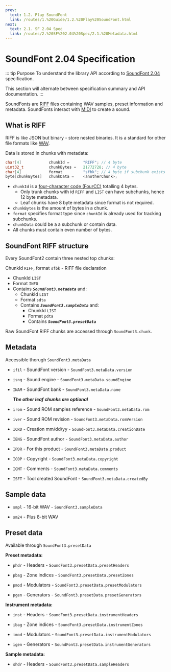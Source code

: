 ```yaml
---
prev:
  text: 1.2. Play SoundFont
  link: /routes/1.%20Guide/1.2.%20Play%20SoundFont.html
next:
  text: 2.1. SF 2.04 Spec
  link: /routes/2.%20SF%202.04%20Spec/2.1.%20Metadata.html
---
```


# SoundFont 2.04 Specification

::: tip Purpose
To understand the library API according to [SoundFont 2.04](http://www.synthfont.com/sfspec24.pdf) specification.

This section will alternate between specification summary and API documentation.
:::

SoundFonts are [RIFF](https://johnloomis.org/cpe102/asgn/asgn1/riff.html) files containing WAV samples, preset information and metadata. SoundFonts interact with [MIDI](https://en.wikipedia.org/wiki/General_MIDI) to create a sound.

## What is RIFF

RIFF is like JSON but binary - store nested binaries. It is a standard for other file formats like [WAV](https://en.wikipedia.org/wiki/WAV).

Data is stored in chunks with metadata:

```C
char[4]            chunkId =      "RIFF"; // 4 byte
uint32_t           chunkBytes =   21772728; // 4 byte
char[4]            format         "sfbk"; // 4 byte if subchunk exists
byte[chunkBytes]   chunkData =    <anotherChunk>;
```

- `chunkId` is a [four-character code (FourCC)](https://en.wikipedia.org/wiki/FourCC) totalling 4 bytes.
  - Only trunk chunks with id `RIFF` and `LIST` can have subchunks, hence 12 byte metadata.
  - Leaf chunks have 8 byte metadata since format is not required.
- `chunkBytes` is the amount of bytes in a chunk.
- `format` specifies format type since `chunkId` is already used for tracking subchunks.
- `chunkData` could be a a subchunk or contain data.
- All chunks must contain even number of bytes.

## SoundFont RIFF structure

Every SoundFont2 contain three nested top chunks:

ChunkId `RIFF`, format `sfbk` - RIFF file declaration

- ChunkId `LIST`
- Format `INFO`
- Contains **_`SoundFont3.metadata`_** and:
  - ChunkId `LIST`
  - Format `sdta`
  - Contains **_`SoundFont3.sampleData`_** and:
    - ChunkId `LIST`
    - Format `pdta`
    - Contains **_`SoundFont3.presetData`_**

Raw SoundFont RIFF chunks are accessed through `SoundFont3.chunk`.

## Metadata

Accessible thorugh `SoundFont3.metaData`

- `ifil` - SoundFont version - `SoundFont3.metaData.version`

- `isng` - Sound engine - `SoundFont3.metaData.soundEngine`

- `INAM` - SoundFont bank - `SoundFont3.metaData.name`

  **_The other leaf chunks are optional_**

- `irom` - Sound ROM samples reference - `SoundFont3.metaData.rom`

- `iver` - Sound ROM revision - `SoundFont3.metaData.romVersion`

- `ICRD` - Creation mm/dd/yy - `SoundFont3.metaData.creationDate`

- `IENG` - SoundFont author - `SoundFont3.metaData.author`

- `IPDR` - For this product - `SoundFont3.metaData.product`

- `ICOP` - Copyright - `SoundFont3.metaData.copyright`

- `ICMT` - Comments - `SoundFont3.metaData.comments`

- `ISFT` - Tool created SoundFont - `SoundFont3.metaData.createdBy`

## Sample data

- `smpl` - 16-bit WAV - `SoundFont3.sampleData`

- `sm24` - Plus 8-bit WAV

## Preset data

Available through `SoundFont3.presetData`

**Preset metadata:**

- `phdr` - Headers - `SoundFont3.presetData.presetHeaders`

- `pbag` - Zone indices - `SoundFont3.presetData.presetZones`

- `pmod` - Modulators - `SoundFont3.presetData.presetModulators`

- `pgen` - Generators - `SoundFont3.presetData.presetGenerators`

**Instrument metadata:**

- `inst` - Headers - `SoundFont3.presetData.instrumentHeaders`

- `ibag` - Zone indices - `SoundFont3.presetData.instrumentZones`

- `imod` - Modulators - `SoundFont3.presetData.instrumentModulators`

- `igen` - Generators - `SoundFont3.presetData.instrumentGenerators`

**Sample metadata:**

- `shdr` - Headers - `SoundFont3.presetData.sampleHeaders`
